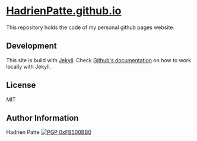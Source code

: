 # [HadrienPatte.github.io](https://HadrienPatte.github.io)

This repository holds the code of my personal github pages website.

## Development

This site is build with [Jekyll](https://github.com/jekyll/jekyll).
Check [Github's documentation](https://help.github.com/en/articles/setting-up-your-github-pages-site-locally-with-jekyll) on how to work locally with Jekyll.

## License

MIT

## Author Information

Hadrien Patte [![PGP 0xFB500BB0](https://peegeepee.com/badge/orange/FB500BB0.svg)](https://peegeepee.com/FB500BB0)
